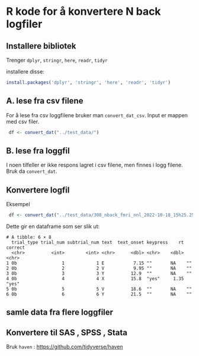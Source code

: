 # R kode for å konvertere N back logfiler 

## Installere bibliotek 
Trenger `dplyr`, `stringr`, `here`, `readr`, `tidyr` 

installere disse: 

```R 
install.packages('dplyr', 'stringr', 'here', 'readr', 'tidyr')
```

## A. lese fra csv filene 
For å lese fra csv loggfilene bruker man `convert_dat_csv`. Input er mappen med csv filer. 

```R
 df <- convert_dat("../test_data/")
 ```


## B. lese fra loggfil 
I noen tilfeller er ikke respons lagret i csv filene, men finnes i logg filene. Bruk da `convert_dat`. 


## Konvertere logfil
Eksempel 

```R 
 df <- convert_dat("../test_data/308_nback_fmri_nnl_2022-10-18_15h25.25.224.log")
```

Dette gir en dataframe som ser slik ut: 

```
# A tibble: 6 × 8
  trial_type trial_num subtrial_num text  text_onset keypress    rt correct
  <chr>          <int>        <int> <chr>      <dbl> <chr>    <dbl> <chr>  
1 0b                 1            1 E           7.15 ""       NA    ""     
2 0b                 2            2 V           9.95 ""       NA    ""     
3 0b                 3            3 Y          12.9  ""       NA    ""     
4 0b                 4            4 X          15.8  "yes"     1.35 "yes"  
5 0b                 5            5 V          18.6  ""       NA    ""     
6 0b                 6            6 Y          21.5  ""       NA    ""     
```

## samle data fra flere loggfiler 


## Konvertere til SAS , SPSS , Stata 
Bruk `haven` : https://github.com/tidyverse/haven

